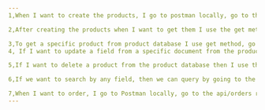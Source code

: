 ```yaml
---
1,When I want to create the products, I go to postman locally, go to the api/products route using the post method, create a collection of products with the product information in the body.

2,After creating the products when I want to get them I use the get method, go to /api/products products and I get all my products.

3,To get a specific product from product database I use get method, go to /api/products/:productId and get the specific product,
4, If I want to update a field from a specific document from the product database, I can use the put method to update the product fields with the specific product id by going to /api/products/:productId

5,If I want to delete a product from the product database then I use the delete method, and I can delete the product with the product id.

6,If we want to search by any field, then we can query by going to the database and using any field match.

7,When I want to order, I go to Postman locally, go to the api/orders route using the post method, create a collection of orders with the information of the order in the body.
---
```

